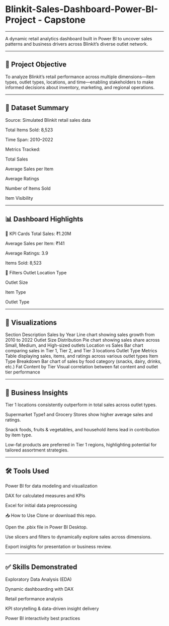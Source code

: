 # Blinkit-Sales-Dashboard-Power-BI-Project - Capstone
---------------------------------------------------------------------------------------------------------------------------
A dynamic retail analytics dashboard built in Power BI to uncover sales patterns and business drivers across Blinkit’s diverse outlet network.

---------------------------------------------------------------------------------------------------------------------------
📌 Project Objective
---------------------------------------------------------------------------------------------------------------------------
To analyze Blinkit’s retail performance across multiple dimensions—item types, outlet types, locations, and time—enabling stakeholders to make informed decisions about inventory, marketing, and regional operations.

---------------------------------------------------------------------------------------------------------------------------
🧾 Dataset Summary
---------------------------------------------------------------------------------------------------------------------------
Source: Simulated Blinkit retail sales data

Total Items Sold: 8,523

Time Span: 2010–2022

Metrics Tracked:

Total Sales

Average Sales per Item

Average Ratings

Number of Items Sold

Item Visibility

---------------------------------------------------------------------------------------------------------------------------
📊 Dashboard Highlights
---------------------------------------------------------------------------------------------------------------------------
🔹 KPI Cards
Total Sales: ₹1.20M

Average Sales per Item: ₹141

Average Ratings: 3.9

Items Sold: 8,523

🔹 Filters
Outlet Location Type

Outlet Size

Item Type

Outlet Type

---------------------------------------------------------------------------------------------------------------------------
🔹 Visualizations
---------------------------------------------------------------------------------------------------------------------------
Section	Description
Sales by Year	Line chart showing sales growth from 2010 to 2022
Outlet Size Distribution	Pie chart showing sales share across Small, Medium, and High-sized outlets
Location vs Sales	Bar chart comparing sales in Tier 1, Tier 2, and Tier 3 locations
Outlet Type Metrics	Table displaying sales, items, and ratings across various outlet types
Item Type Breakdown	Bar chart of sales by food category (snacks, dairy, drinks, etc.)
Fat Content by Tier	Visual correlation between fat content and outlet tier performance

---------------------------------------------------------------------------------------------------------------------------
🧠 Business Insights
---------------------------------------------------------------------------------------------------------------------------
Tier 1 locations consistently outperform in total sales across outlet types.

Supermarket Type1 and Grocery Stores show higher average sales and ratings.

Snack foods, fruits & vegetables, and household items lead in contribution by item type.

Low-fat products are preferred in Tier 1 regions, highlighting potential for tailored assortment strategies.

---------------------------------------------------------------------------------------------------------------------------
🛠️ Tools Used
---------------------------------------------------------------------------------------------------------------------------
Power BI for data modeling and visualization

DAX for calculated measures and KPIs

Excel for initial data preprocessing

📥 How to Use
Clone or download this repo.

Open the .pbix file in Power BI Desktop.

Use slicers and filters to dynamically explore sales across dimensions.

Export insights for presentation or business review.

---------------------------------------------------------------------------------------------------------------------------
✅ Skills Demonstrated
---------------------------------------------------------------------------------------------------------------------------
Exploratory Data Analysis (EDA)

Dynamic dashboarding with DAX

Retail performance analysis

KPI storytelling & data-driven insight delivery

Power BI interactivity best practices
